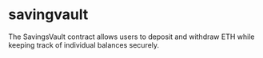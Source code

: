 # savingvault
The SavingsVault contract allows users to deposit and withdraw ETH while keeping track of individual balances securely.
